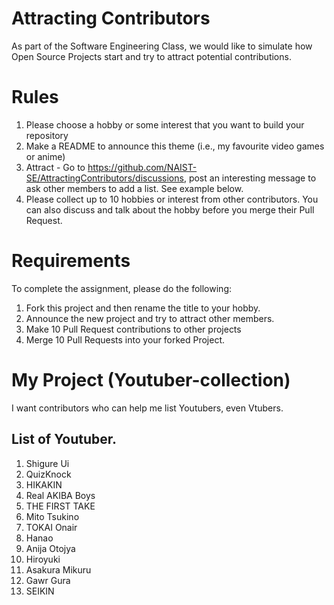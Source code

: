 # Attracting Contributors
As part of the Software Engineering Class, we would like to simulate how Open Source Projects start and try to attract potential contributions.

# Rules

1. Please choose a hobby or some interest that you want to build your repository
2. Make a README to announce this theme (i.e., my favourite video games or anime)
3. Attract - Go to https://github.com/NAIST-SE/AttractingContributors/discussions, post an interesting message to ask other members to add a list. See example below.
4. Please collect up to 10 hobbies or interest from other contributors. You can also discuss and talk about the hobby before you merge their Pull Request.

# Requirements
To complete the assignment, please do the following:
1. Fork this project and then rename the title to your hobby. 
2. Announce the new project and try to attract other members.
3. Make 10 Pull Request contributions to other projects
4. Merge 10 Pull Requests into your forked Project.

# My Project (Youtuber-collection)

I want contributors who can help me list Youtubers, even Vtubers.

## List of Youtuber.

1. Shigure Ui
2. QuizKnock
3. HIKAKIN
4. Real AKIBA Boys
5. THE FIRST TAKE
6. Mito Tsukino
7. TOKAI Onair
8. Hanao
9. Anija Otojya
10. Hiroyuki
11. Asakura Mikuru
12. Gawr Gura
13. SEIKIN
